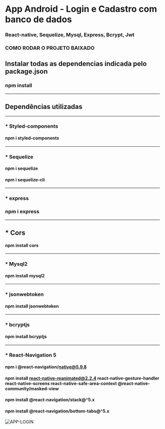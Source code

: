 # App Android - Login e Cadastro com banco de dados

### React-native, Sequelize, Mysql, Express, Bcrypt, Jwt


### COMO RODAR O PROJETO BAIXADO
## Instalar todas as dependencias indicada pelo package.json
### npm install
---
## Dependências utilizadas
---
### * Styled-components
#### npm i styled-components
---
### * Sequelize
#### npm i sequelize
#### npm i sequelize-cli
---
### * express
### npm i express
---
## * Cors
#### npm install cors
---
### * Mysql2
#### npm install mysql2
---
### * jsonwebtoken
#### npm install jsonwebtoken
---
### * bcryptjs
#### npm install bcryptjs
---
### * React-Navigation 5
#### npm i @react-navigation/native@5.9.8
#### npm install react-native-reanimated@2.2.4 react-native-gesture-handler react-native-screens react-native-safe-area-context @react-native-community/masked-view
#### npm install @react-navigation/stack@^5.x
#### npm install @react-navigation/bottom-tabs@^5.x
![APP-LOGIN](https://user-images.githubusercontent.com/22121703/157753000-47f81560-8147-49b3-a64f-aabf03b1e74e.png)

